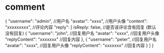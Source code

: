 # comment
{
  "username": "admin", //用户名
  "avatar": "xxxx", //用户头像
  "content": "xxxxxxxxx", //评论内容
  "reply": [
    isReply: false,  //是否该评论含有回复 (默认没有回复)
    {
      "username": "john", //回复用户名
      "avatar": "xxxx", //回复用户头像
      "replyContent": "xxxxxxx" //回复内容
    },
    {
      "username": "peter", //回复用户名
      "avatar": "xxxx", //回复用户头像
      "replyContent": "xxxxxxx" //回复内容
    }
  ]
}